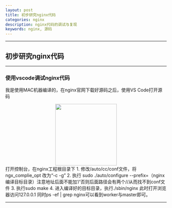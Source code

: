 ```yaml
---
layout: post
title: 初步研究nginx代码
categories: nginx
description: nginx代码的调试与复现
keywords: nginx, 源码
---
```


---
## 初步研究nginx代码

---

### 使用vscode调试nginx代码
我是使用MAC机器编译的，在nginx官网下载好源码之后，使用VS Code打开源码
<div align="center"><img width="192px" height="192px" src="https://seanlxh.github.io/images/posts/nginx/vscode.jpg"/></div>
打开控制台，在nginx工程根目录下
1. 修改/auto/cc/conf文件，将ngx_complie_opt 改为“-c -g”
2. 执行 sudo ./auto/configure --prefix=（nginx编译目标目录）注意地址后面不能加‘/’否则后面路径会有两个//从而找不到conf文件
3. 执行sudo make
4. 进入编译好的目标目录，执行./sbin/nginx 此时打开浏览器访问127.0.0.1 同时ps -ef | grep nginx可以看到worker与master即可。
 


---


